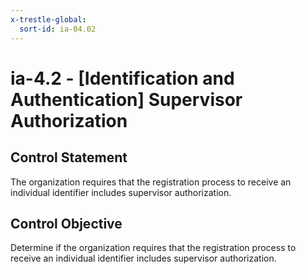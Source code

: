 ```yaml
---
x-trestle-global:
  sort-id: ia-04.02
---
```


# ia-4.2 - \[Identification and Authentication\] Supervisor Authorization

## Control Statement

The organization requires that the registration process to receive an individual identifier includes supervisor authorization.

## Control Objective

Determine if the organization requires that the registration process to receive an individual identifier includes supervisor authorization.
